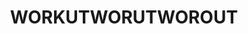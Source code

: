 ---
ee_id: '4491'
site: '1'
type: '2'
url: 2020-004-workutworutworout
title: WORKUTWORUTWOROUT
year: '2020'
display_year: '2020'
medium: IQDemy Premium UV ink on IKEA LINNMON table tops
dims: 78.75 x 94.5
pitch:
ps:
live_url:
related:
youtube:
related_code:
imgs: workutworutworout-2020-004-db-ih--D6cD.jpg
subheading:
download:
add_credit:
commission:
layout: things-i-made
---